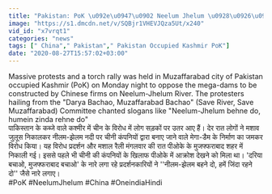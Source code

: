 ```yaml
---
title: "Pakistan: PoK \u092e\u0947\u0902 Neelum Jhelum \u0928\u0926\u0940 \u092a\u0930 \u092c\u093e\u0902\u0927 \u0915\u0947 \u0928\u093f\u0930\u094d\u092e\u093e\u0923 \u0915\u0947 \u0916\u093f\u0932\u093e\u092b \u0938\u0921\u093c\u0915\u094b\u0902 \u092a\u0930 \u0909\u0924\u0930\u0947 \u0932\u094b\u0917 \u0935\u0928\u0907\u0902\u0921\u093f\u092f\u093e \u0939\u093f\u0902\u0926\u0940"
image: "https://s1.dmcdn.net/v/SQBjr1VHEVJQza5Ut/x240"
vid_id: "x7vrqt1"
categories: "news"
tags: [" China"," Pakistan"," Pakistan Occupied Kashmir PoK"]
date: "2020-08-27T15:57:02+03:00"
---
```

Massive protests and a torch rally was held in Muzaffarabad city of Pakistan occupied Kashmir (PoK) on Monday night to oppose the mega-dams to be constructed by Chinese firms on Neelum-Jhelum River. The protesters hailing from the &quot;Darya Bachao, Muzaffarabad Bachao&quot; (Save River, Save Muzaffarabad) Committee chanted slogans like &quot;Neelum-Jhelum behne do, humein zinda rehne do&quot;   <br>पाकिस्तान के कब्जे वाले कश्मीर में चीन के विरोध में लोग सड़कों पर उतर आए हैं। देर रात लोगों ने मशाव जुलूस निकालकर नीलम-झेलम नदी पर चीनी कंपनियों द्वारा बनाए जाने वाले मेगा-डैम के निर्माण का जमकर विरोध किया। यह विरोध प्रदर्शन और मशाल रैली मंगलवार की रात पीओके के मुजफ्फराबाद शहर में निकाली गई। इससे पहले भी चीनी की कंपनियों के खिलाफ पीओके में आक्रोश देखने को मिला था। 'दरिया बचाओ, मुजफ्फराबाद बचाओ' के नारे लगा रहे प्रदर्शनकारियों ने ''नीलम-झेलम बहने दो, हमें जिंदा रहने दो'' जैसे नारे लगाए।   <br>#PoK #NeelumJhelum #China #OneindiaHindi
